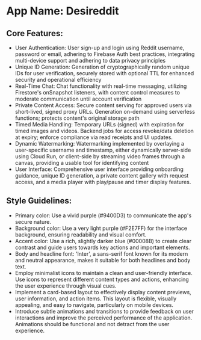 # **App Name**: Desireddit

## Core Features:

- User Authentication: User sign-up and login using Reddit username, password or email, adhering to Firebase Auth best practices, integrating multi-device support and adhering to data privacy principles
- Unique ID Generation: Generation of cryptographically random unique IDs for user verification, securely stored with optional TTL for enhanced security and operational efficiency
- Real-Time Chat: Chat functionality with real-time messaging, utilizing Firestore's onSnapshot listeners, with content control measures to moderate communication until account verification
- Private Content Access: Secure content serving for approved users via short-lived, signed proxy URLs. Generation on-demand using serverless functions; protects content's original storage path
- Timed Media Handling: Temporary URLs (signed) with expiration for timed images and videos. Backend jobs for access revoke/data deletion at expiry; enforce compliance via read receipts and UI updates.
- Dynamic Watermarking: Watermarking implemented by overlaying a user-specific username and timestamp, either dynamically server-side using Cloud Run, or client-side by streaming video frames through a canvas, providing a usable tool for identifying content
- User Interface: Comprehensive user interface providing onboarding guidance, unique ID generation, a private content gallery with request access, and a media player with play/pause and timer display features.

## Style Guidelines:

- Primary color: Use a vivid purple (#9400D3) to communicate the app's secure nature.
- Background color: Use a very light purple (#F2E7FF) for the interface background, ensuring readability and visual comfort.
- Accent color: Use a rich, slightly darker blue (#00008B) to create clear contrast and guide users towards key actions and important elements.
- Body and headline font: 'Inter', a sans-serif font known for its modern and neutral appearance, makes it suitable for both headlines and body text.
- Employ minimalist icons to maintain a clean and user-friendly interface. Use icons to represent different content types and actions, enhancing the user experience through visual cues.
- Implement a card-based layout to effectively display content previews, user information, and action items. This layout is flexible, visually appealing, and easy to navigate, particularly on mobile devices.
- Introduce subtle animations and transitions to provide feedback on user interactions and improve the perceived performance of the application. Animations should be functional and not detract from the user experience.
